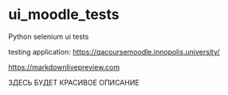 # ui_moodle_tests
Python selenium ui tests



testing application: https://qacoursemoodle.innopolis.university/


https://markdownlivepreview.com


ЗДЕСЬ БУДЕТ КРАСИВОЕ ОПИСАНИЕ
